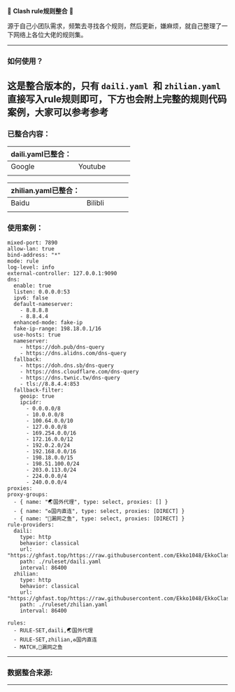 🌟 **Clash rule规则整合** 🌟

源于自己小团队需求，频繁去寻找各个规则，然后更新，嫌麻烦，就自己整理了一下网络上各位大佬的规则集。

---

### **如何使用？**

这是整合版本的，只有 `daili.yaml `和 `zhilian.yaml `
直接写入rule规则即可，下方也会附上完整的规则代码案例，大家可以参考参考
----------------------------------------------------------------------

### **已整合内容：**

| daili.yaml已整合： |  |  |  |  |
| --- | --- | --- | --- |--- |
|Google  |Youtube  |  |  |  |
|  |  |  |  |  |

| zhilian.yaml已整合： |  |  |  |  |
| --- | --- | --- | --- |--- |
|Baidu  |Bilibli  |  |  |  |
|  |  |  |  |  |

### **使用案例：**

```
mixed-port: 7890
allow-lan: true
bind-address: "*"
mode: rule
log-level: info
external-controller: 127.0.0.1:9090
dns:
  enable: true
  listen: 0.0.0.0:53 
  ipv6: false
  default-nameserver:
    - 8.8.8.8
    - 8.8.4.4   
  enhanced-mode: fake-ip
  fake-ip-range: 198.18.0.1/16
  use-hosts: true
  nameserver:
    - https://doh.pub/dns-query
    - https://dns.alidns.com/dns-query  
  fallback:
    - https://doh.dns.sb/dns-query
    - https://dns.cloudflare.com/dns-query
    - https://dns.twnic.tw/dns-query
    - tls://8.8.4.4:853
  fallback-filter:
    geoip: true
    ipcidr:
      - 0.0.0.0/8
      - 10.0.0.0/8
      - 100.64.0.0/10
      - 127.0.0.0/8
      - 169.254.0.0/16
      - 172.16.0.0/12
      - 192.0.2.0/24
      - 192.168.0.0/16
      - 198.18.0.0/15
      - 198.51.100.0/24
      - 203.0.113.0/24
      - 224.0.0.0/4
      - 240.0.0.0/4
proxies:
proxy-groups:
  - { name: "🌏国外代理", type: select, proxies: [] }
  - { name: "♻️国内直连", type: select, proxies: [DIRECT] }
  - { name: "🦑漏网之鱼", type: select, proxies: [DIRECT] }
rule-providers:
  daili:
    type: http
    behavior: classical
    url: "https://ghfast.top/https://raw.githubusercontent.com/Ekko1048/EkkoClashRule/master/rules/daili.yaml"
    path: ./ruleset/daili.yaml
    interval: 86400
  zhilian:
    type: http
    behavior: classical
    url: "https://ghfast.top/https://raw.githubusercontent.com/Ekko1048/EkkoClashRule/master/rules/zhilian.yaml"
    path: ./ruleset/zhilian.yaml
    interval: 86400

rules:
  - RULE-SET,daili,🌏国外代理
  - RULE-SET,zhilian,♻️国内直连
  - MATCH,🦑漏网之鱼
```

---

### **数据整合来源:**

---

